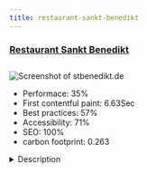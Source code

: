 ```yaml
---
title: restaurant-sankt-benedikt
---
```


<div style="height: 3rem">
  <a href="http://www.stbenedikt.de"><h3>Restaurant Sankt Benedikt</h3></a>
</div>
<img loading="lazy" src="/images/thumbs/stbenedikt.de.jpg" alt="Screenshot of stbenedikt.de" />
<ul>
  <li>Performace: 35%</li>
  <li>
    First contentful paint:
    6.63Sec
  </li>
  <li>Best practices: 57%</li>
  <li>Accessibility: 71%</li>
  <li>SEO: 100%</li>
  <li>carbon footprint: 0.263</li>
</ul>
<details>
  <summary>Description</summary>
  <p>After my education, my current kitchen style developed especially during my work with Jean-Claude Bourgueil ** and Christian Bau ***.
 
After extensive renovation and modernization work I took over in early 2011 the restaurant of my parents with pleasure, where my mother, Gisela Kreus, already for many years had cooked with the award of a Michelin star.
 
The special demands on the quality of the ingredients and the conscious use of food are also the foundations of my understanding of contemporary, upscale kitchen.
 
Already in the opening year I got to the delight of my entire professional young team a Michelin star and has been able to defend him anew every year.</p>
</details>


